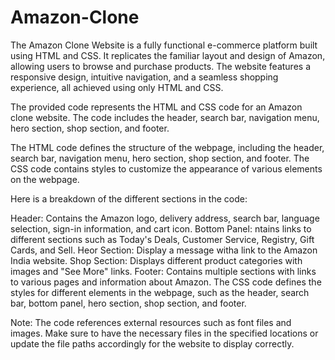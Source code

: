 # Amazon-Clone

The Amazon Clone Website is a fully functional e-commerce platform built using HTML and CSS. It replicates the familiar layout and design of Amazon, allowing users to browse and purchase products. The website features a responsive design, intuitive navigation, and a seamless shopping experience, all achieved using only HTML and CSS.

The provided code represents the HTML and CSS code for an Amazon clone website. The code includes the header, search bar, navigation menu, hero section, shop section, and footer.

The HTML code defines the structure of the webpage, including the header, search bar, navigation menu, hero section, shop section, and footer. The CSS code contains styles to customize the appearance of various elements on the webpage.

Here is a breakdown of the different sections in the code:

Header:
Contains the Amazon logo, delivery address, search bar, language selection, sign-in information, and cart icon.
Bottom Panel:
ntains links to different sections such as Today's Deals, Customer Service, Registry, Gift Cards, and Sell.
Heor Section:
Display a message witha link to the Amazon India website.
Shop Section:
Displays different product categories with images and "See More" links.
Footer:
Contains multiple sections with links to various pages and information about Amazon.
The CSS code defines the styles for different elements in the webpage, such as the header, search bar, bottom panel, hero section, shop section, and footer.

Note: The code references external resources such as font files and images. Make sure to have the necessary files in the specified locations or update the file paths accordingly for the website to display correctly.
